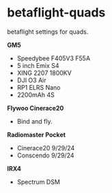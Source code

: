 # betaflight-quads
betaflight settings for quads.

**GM5**
- Speedybee F405V3 F55A
- 5 inch Emix S4
- XING 2207 1800KV
- DJI O3 Air
- RP1 ELRS Nano
- 2200mAh 4S

**Flywoo Cinerace20**
- Bind and fly.


**Radiomaster Pocket**
- Cinerace20 9/29/24
- Conscendo 9/29/24

**IRX4**
- Spectrum DSM